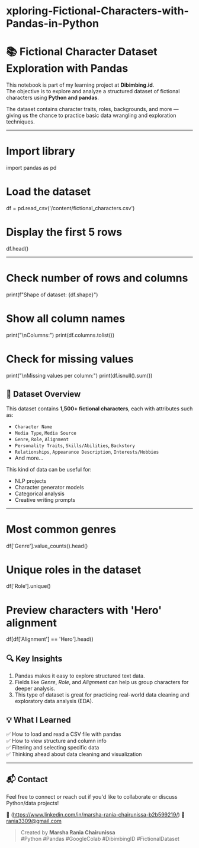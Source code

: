 # xploring-Fictional-Characters-with-Pandas-in-Python

# 📚 Fictional Character Dataset Exploration with Pandas

This notebook is part of my learning project at **Dibimbing.id**.  
The objective is to explore and analyze a structured dataset of fictional characters using **Python and pandas**.

The dataset contains character traits, roles, backgrounds, and more — giving us the chance to practice basic data wrangling and exploration techniques.

---
# Import library
import pandas as pd

# Load the dataset
df = pd.read_csv('/content/fictional_characters.csv')

# Display the first 5 rows
df.head()

---
# Check number of rows and columns
print(f"Shape of dataset: {df.shape}")

# Show all column names
print("\nColumns:")
print(df.columns.tolist())

# Check for missing values
print("\nMissing values per column:")
print(df.isnull().sum())

## 📁 Dataset Overview

This dataset contains **1,500+ fictional characters**, each with attributes such as:

- `Character Name`
- `Media Type`, `Media Source`
- `Genre`, `Role`, `Alignment`
- `Personality Traits`, `Skills/Abilities`, `Backstory`
- `Relationships`, `Appearance Description`, `Interests/Hobbies`
- And more...

This kind of data can be useful for:
- NLP projects
- Character generator models
- Categorical analysis
- Creative writing prompts

---
# Most common genres
df['Genre'].value_counts().head()
# Unique roles in the dataset
df['Role'].unique()
# Preview characters with 'Hero' alignment
df[df['Alignment'] == 'Hero'].head()

## 🔍 Key Insights

1. Pandas makes it easy to explore structured text data.
2. Fields like *Genre*, *Role*, and *Alignment* can help us group characters for deeper analysis.
3. This type of dataset is great for practicing real-world data cleaning and exploratory data analysis (EDA).

## 💡 What I Learned

✅ How to load and read a CSV file with pandas  
✅ How to view structure and column info  
✅ Filtering and selecting specific data  
✅ Thinking ahead about data cleaning and visualization

---

## 📬 Contact

Feel free to connect or reach out if you'd like to collaborate or discuss Python/data projects!

🔗 (https://www.linkedin.com/in/marsha-rania-chairunissa-b2b599219/)
📧  rania3309@gmail.com

> Created by **Marsha Rania Chairunissa**  
> #Python #Pandas #GoogleColab #DibimbingID #FictionalDataset


